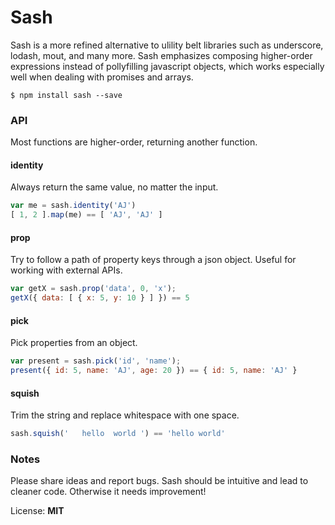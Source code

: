 # Sash

Sash is a more refined alternative to ulility belt libraries such as underscore, lodash, mout, and many more. Sash emphasizes composing higher-order expressions instead of pollyfilling javascript objects, which works especially well when dealing with promises and arrays. 

```
$ npm install sash --save
```

### API

Most functions are higher-order, returning another function.

#### identity

Always return the same value, no matter the input.

```javascript
var me = sash.identity('AJ')
[ 1, 2 ].map(me) == [ 'AJ', 'AJ' ]
```

#### prop

Try to follow a path of property keys through a json object. Useful for working with external APIs. 

```javascript
var getX = sash.prop('data', 0, 'x');
getX({ data: [ { x: 5, y: 10 } ] }) == 5
```

#### pick

Pick properties from an object. 

```javascript
var present = sash.pick('id', 'name');
present({ id: 5, name: 'AJ', age: 20 }) == { id: 5, name: 'AJ' }
```

#### squish

Trim the string and replace whitespace with one space. 

```javascript
sash.squish('   hello  world ') == 'hello world'
```

### Notes

Please share ideas and report bugs. Sash should be intuitive and lead to cleaner code. Otherwise it needs improvement!

License: **MIT**
